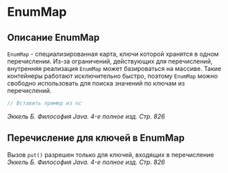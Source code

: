 # EnumMap
## Описание EnumMap
`EnumMap` - специализированная карта, ключи которой хранятся в одном перечислении. Из-за ограничений, действующих для перечислений, внутренняя реализация `EnumMap` может базироваться на массиве. Такие контейнеры работают исключительно быстро, поэтому `EnumMap` можно свободно использовать для поиска значений по ключам из перечислений.
```java
// Вставить пример из nc
```
_Эккель Б. Философия Java. 4-е полное изд. Стр. 826_

## Перечисление для ключей в EnumMap
Вызов `put()` разрешен только для ключей, входящих в перечисление<br/>
_Эккель Б. Философия Java. 4-е полное изд. Стр. 826_